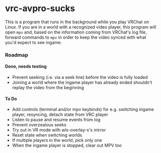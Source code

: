 # vrc-avpro-sucks

This is a program that runs in the background while you play VRChat on Linux. If you are in a world with a recognized
video player, this program will open `mpv` and, based on the information coming from VRChat's log file, forward commands
to `mpv` in order to keep the video synced with what you'd expect to see ingame.

### Roadmap

#### Done, needs testing

- Prevent seeking (i.e. via a seek line) before the video is fully loaded
- Joining a world where the ingame player has already ended shouldn't replay the video from the beginning

#### To Do

- Add controls (terminal and/or mpv keybinds) for e.g. switching ingame player, resyncing, detach state from VRC player
- Listen to pause and resume events from log
- Prevent overzealous seeks
- Try out in VR mode with wlx-overlay-s's mirror
- Reset state when switching worlds
- If multiple players in the world, pick only one
- When the ingame player is stopped, clear out MPV too